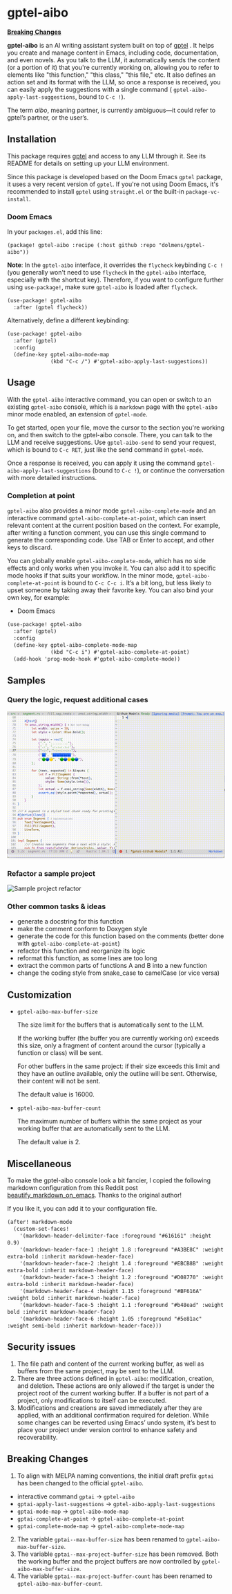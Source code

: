 # gptel-aibo

[**Breaking Changes**](#breaking-changes)

**gptel-aibo** is an AI writing assistant system built on top of
[gptel](https://github.com/karthink/gptel) .
It helps you create and manage content in Emacs, including code, documentation,
and even novels. As you talk to the LLM, it automatically sends the content (or
a portion of it) that you're currently working on, allowing you to refer to
elements like "this function," "this class," "this file," etc. It also defines
an action set and its format with the LLM, so once a response is received, you
can easily apply the suggestions with a single command (
`gptel-aibo-apply-last-suggestions`, bound to `C-c !`).

The term *aibo*, meaning partner, is currently ambiguous—it could refer to
gptel’s partner, or the user’s.

## Installation
This package requires [gptel](https://github.com/karthink/gptel) and access to any
LLM through it. See its README for details on setting up your LLM environment.

Since this package is developed based on the Doom Emacs `gptel` package, it uses
a very recent version of `gptel`. If you're not using Doom Emacs, it's recommended
to install `gptel` using `straight.el` or the built-in `package-vc-install`.

### Doom Emacs
In your `packages.el`, add this line:
```elisp
(package! gptel-aibo :recipe (:host github :repo "dolmens/gptel-aibo"))
```
**Note**: In the `gptel-aibo` interface, it overrides the `flycheck` keybinding
`C-c !` (you generally won't need to use `flycheck` in the `gptel-aibo`
interface, especially with the shortcut key). Therefore, if you want to
configure further using `use-package!`, make sure `gptel-aibo` is loaded after 
`flycheck`.
```elisp
(use-package! gptel-aibo
  :after (gptel flycheck))
```
Alternatively, define a different keybinding:
```elisp
(use-package! gptel-aibo
  :after (gptel)
  :config
  (define-key gptel-aibo-mode-map
              (kbd "C-c /") #'gptel-aibo-apply-last-suggestions))
```

## Usage
With the `gptel-aibo` interactive command, you can open or switch to an existing
`gptel-aibo` console, which is a `markdown` page with the `gptel-aibo` minor
mode enabled, an extension of `gptel-mode`.

To get started, open your file, move the cursor to the section you're working
on, and then switch to the gptel-aibo console. There, you can talk to the LLM
and receive suggestions. Use `gptel-aibo-send` to send your request, which is
bound to `C-c RET`, just like the send command in `gptel-mode`.

Once a response is received, you can apply it using the command 
`gptel-aibo-apply-last-suggestions` (bound to `C-c !`), or continue the
conversation with more detailed instructions.

### Completion at point
`gptel-aibo` also provides a minor mode `gptel-aibo-complete-mode` and an
interactive command `gptel-aibo-complete-at-point`, which can insert relevant
content at the current position based on the context. For example, after
writing a function comment, you can use this single command to generate the
corresponding code. Use TAB or Enter to accept, and other keys to discard.

You can globally enable `gptel-aibo-complete-mode`, which has no side effects
and only works when you invoke it. You can also add it to specific mode hooks if
that suits your workflow. In the minor mode, `gptel-aibo-complete-at-point` is
bound to `C-c C-c i`. It’s a bit long, but less likely to upset someone by
taking away their favorite key. You can also bind your own key, for example:
- Doom Emacs
```elisp
(use-package! gptel-aibo
  :after (gptel)
  :config
  (define-key gptel-aibo-complete-mode-map
              (kbd "C-c i") #'gptel-aibo-complete-at-point)
  (add-hook 'prog-mode-hook #'gptel-aibo-complete-mode))
```

## Samples
### Query the logic, request additional cases
![Starship segment](assets/aibo-segment-case-800-10.gif)

### Refactor a sample project
![Sample project refactor](assets/aibo-refactor-sample-800-10.gif)

### Other common tasks & ideas
- generate a docstring for this function
- make the comment conform to Doxygen style
- generate the code for this function based on the comments (better done with
`gptel-aibo-complete-at-point`)
- refactor this function and reorganize its logic
- reformat this function, as some lines are too long
- extract the common parts of functions A and B into a new function
- change the coding style from snake_case to camelCase (or vice versa)

## Customization
- `gptel-aibo-max-buffer-size`

  The size limit for the buffers that is automatically sent to the LLM.
  
  If the working buffer (the buffer you are currently working on) exceeds this
  size, only a fragment of content around the cursor (typically a function or
  class) will be sent.

  For other buffers in the same project: if their size exceeds this limit and
  they have an outline available, only the outline will be sent. Otherwise,
  their content will not be sent.

  The default value is 16000.

- `gptel-aibo-max-buffer-count`
  
  The maximum number of buffers within the same project as your working buffer
  that are automatically sent to the LLM.
  
  The default value is 2.

## Miscellaneous
To make the gptel-aibo console look a bit fancier, I copied the following
markdown configuration from this Reddit post
[beautify_markdown_on_emacs](https://www.reddit.com/r/emacs/comments/10h9jf0/beautify_markdown_on_emacs/).
Thanks to the original author!

If you like it, you can add it to your configuration file.
```elisp
(after! markdown-mode
  (custom-set-faces!
    '(markdown-header-delimiter-face :foreground "#616161" :height 0.9)
    '(markdown-header-face-1 :height 1.8 :foreground "#A3BE8C" :weight extra-bold :inherit markdown-header-face)
    '(markdown-header-face-2 :height 1.4 :foreground "#EBCB8B" :weight extra-bold :inherit markdown-header-face)
    '(markdown-header-face-3 :height 1.2 :foreground "#D08770" :weight extra-bold :inherit markdown-header-face)
    '(markdown-header-face-4 :height 1.15 :foreground "#BF616A" :weight bold :inherit markdown-header-face)
    '(markdown-header-face-5 :height 1.1 :foreground "#b48ead" :weight bold :inherit markdown-header-face)
    '(markdown-header-face-6 :height 1.05 :foreground "#5e81ac" :weight semi-bold :inherit markdown-header-face)))
```

## Security issues
1. The file path and content of the current working buffer, as well as buffers
from the same project, may be sent to the LLM.
2. There are three actions defined in `gptel-aibo`: modification, creation,
and deletion. These actions are only allowed if the target is under the project
root of the current working buffer. If a buffer is not part of a project,
only modifications to itself can be executed.
3. Modifications and creations are saved immediately after they are applied,
with an additional confirmation required for deletion. While some changes can be
reverted using Emacs’ undo system, it’s best to place your project under version
control to enhance safety and recoverability.

## Breaking Changes

1. To align with MELPA naming conventions, the initial draft prefix `gptai` has
been changed to the official `gptel-aibo`.
  - interactive command `gptai` → `gptel-aibo`
  - `gptai-apply-last-suggestions` → `gptel-aibo-apply-last-suggestions`
  - `gptai-mode-map` → `gptel-aibo-mode-map`
  - `gptai-complete-at-point` → `gptel-aibo-complete-at-point`
  - `gptai-complete-mode-map` → `gptel-aibo-complete-mode-map`
2. The variable `gptai--max-buffer-size` has been renamed to 
`gptel-aibo-max-buffer-size`.
3. The variable `gptai--max-project-buffer-size` has been removed. Both the
working buffer and the project buffers are now controlled by
`gptel-aibo-max-buffer-size`.
4. The variable `gptai--max-project-buffer-count` has been renamed to 
`gptel-aibo-max-buffer-count`.
